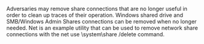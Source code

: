 Adversaries may remove share connections that are no longer useful in order to clean up traces of their operation. Windows shared drive and SMB/Windows Admin Shares connections can be removed when no longer needed. Net is an example utility that can be used to remove network share connections with the net use \system\share /delete command.